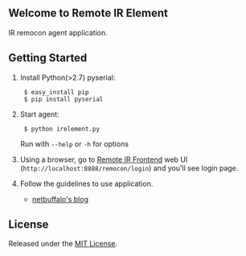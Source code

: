 ## Welcome to Remote IR Element

IR remocon agent application.

## Getting Started

1. Install Python(>2.7) pyserial:

        $ easy_install pip
        $ pip install pyserial

2. Start agent:

        $ python irelement.py

   Run with `--help` or `-h` for options


3. Using a browser, go to [Remote IR Frontend](https://github.com/netbuffalo/RemoteIRF) web UI (`http://localhost:8888/remocon/login`) and you'll see login page.

4. Follow the guidelines to use application.

    * [netbuffalo's blog](http://netbuffalo.doorblog.jp/)


## License

Released under the [MIT License](http://www.opensource.org/licenses/MIT).

